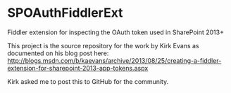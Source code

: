 SPOAuthFiddlerExt
=================

Fiddler extension for inspecting the OAuth token used in SharePoint 2013+

This project is the source repository for the work by Kirk Evans as documented on his blog post here: 
http://blogs.msdn.com/b/kaevans/archive/2013/08/25/creating-a-fiddler-extension-for-sharepoint-2013-app-tokens.aspx

Kirk asked me to post this to GitHub for the community.